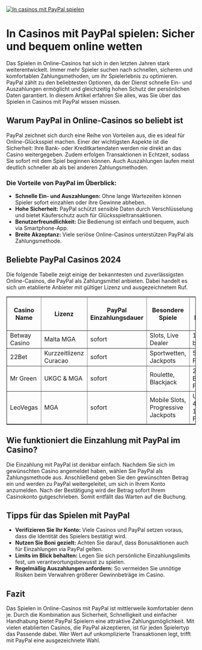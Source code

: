 [![In casinos mit PayPal spielen](https://123-caf.pages.dev/gitsignup.png)](https://vrmoo.ru/Bt82HjjY)

<h1>In Casinos mit PayPal spielen: Sicher und bequem online wetten</h1> <p>Das Spielen in Online-Casinos hat sich in den letzten Jahren stark weiterentwickelt. Immer mehr Spieler suchen nach schnellen, sicheren und komfortablen Zahlungsmethoden, um ihr Spielerlebnis zu optimieren. PayPal zählt zu den beliebtesten Optionen, da der Dienst schnelle Ein- und Auszahlungen ermöglicht und gleichzeitig hohen Schutz der persönlichen Daten garantiert. In diesem Artikel erfahren Sie alles, was Sie über das Spielen in Casinos mit PayPal wissen müssen.</p>  <h2>Warum PayPal in Online-Casinos so beliebt ist</h2> <p>PayPal zeichnet sich durch eine Reihe von Vorteilen aus, die es ideal für Online-Glücksspiel machen. Einer der wichtigsten Aspekte ist die Sicherheit: Ihre Bank- oder Kreditkartendaten werden nie direkt an das Casino weitergegeben. Zudem erfolgen Transaktionen in Echtzeit, sodass Sie sofort mit dem Spiel beginnen können. Auch Auszahlungen laufen meist deutlich schneller ab als bei anderen Zahlungsmethoden.</p>  <h3>Die Vorteile von PayPal im Überblick:</h3> <ul>   <li><strong>Schnelle Ein- und Auszahlungen:</strong> Ohne lange Wartezeiten können Spieler sofort einzahlen oder ihre Gewinne abheben.</li>   <li><strong>Hohe Sicherheit:</strong> PayPal schützt sensible Daten durch Verschlüsselung und bietet Käuferschutz auch für Glücksspieltransaktionen.</li>   <li><strong>Benutzerfreundlichkeit:</strong> Die Bedienung ist einfach und bequem, auch via Smartphone-App.</li>   <li><strong>Breite Akzeptanz:</strong> Viele seriöse Online-Casinos unterstützen PayPal als Zahlungsmethode.</li> </ul>  <h2>Beliebte PayPal Casinos 2024</h2> <p>Die folgende Tabelle zeigt einige der bekanntesten und zuverlässigsten Online-Casinos, die PayPal als Zahlungsmittel anbieten. Dabei handelt es sich um etablierte Anbieter mit gültiger Lizenz und ausgezeichnetem Ruf.</p>  <table border="1" cellpadding="8" cellspacing="0">   <thead>     <tr>       <th>Casino Name</th>       <th>Lizenz</th>       <th>PayPal Einzahlungsdauer</th>       <th>Besondere Spiele</th>       <th>Bonus für PayPal-Spieler</th>     </tr>   </thead>   <tbody>     <tr>       <td>Betway Casino</td>       <td>Malta MGA</td>       <td>sofort</td>       <td>Slots, Live Dealer</td>       <td>100% bis 250€</td>     </tr>     <tr>       <td>22Bet</td>       <td>Kurzzeitlizenz Curacao</td>       <td>sofort</td>       <td>Sportwetten, Jackpots</td>       <td>50 Freispiele</td>     </tr>     <tr>       <td>Mr Green</td>       <td>UKGC & MGA</td>       <td>sofort</td>       <td>Roulette, Blackjack</td>       <td>200€ Bonus + Freispiele</td>     </tr>     <tr>       <td>LeoVegas</td>       <td>MGA</td>       <td>sofort</td>       <td>Mobile Slots, Progressive Jackpots</td>       <td>Up to 400€ + 100 Freispiele</td>     </tr>   </tbody> </table>  <h2>Wie funktioniert die Einzahlung mit PayPal im Casino?</h2> <p>Die Einzahlung mit PayPal ist denkbar einfach. Nachdem Sie sich im gewünschten Casino angemeldet haben, wählen Sie PayPal als Zahlungsmethode aus. Anschließend geben Sie den gewünschten Betrag ein und werden zu PayPal weitergeleitet, um sich in Ihrem Konto anzumelden. Nach der Bestätigung wird der Betrag sofort Ihrem Casinokonto gutgeschrieben. Somit entfällt das Warten auf die Buchung.</p>  <h2>Tipps für das Spielen mit PayPal</h2> <ul>   <li><strong>Verifizieren Sie Ihr Konto:</strong> Viele Casinos und PayPal setzen voraus, dass die Identität des Spielers bestätigt wird.</li>   <li><strong>Nutzen Sie Boni gezielt:</strong> Achten Sie darauf, dass Bonusaktionen auch für Einzahlungen via PayPal gelten.</li>   <li><strong>Limits im Blick behalten:</strong> Legen Sie sich persönliche Einzahlungslimits fest, um verantwortungsbewusst zu spielen.</li>   <li><strong>Regelmäßig Auszahlungen anfordern:</strong> So vermeiden Sie unnötige Risiken beim Verwahren größerer Gewinnbeträge im Casino.</li> </ul>  <h2>Fazit</h2> <p>Das Spielen in Online-Casinos mit PayPal ist mittlerweile komfortabler denn je. Durch die Kombination aus Sicherheit, Schnelligkeit und einfacher Handhabung bietet PayPal Spielern eine attraktive Zahlungsmöglichkeit. Mit vielen etablierten Casinos, die PayPal akzeptieren, ist für jeden Spielertyp das Passende dabei. Wer Wert auf unkomplizierte Transaktionen legt, trifft mit PayPal eine ausgezeichnete Wahl.</p>